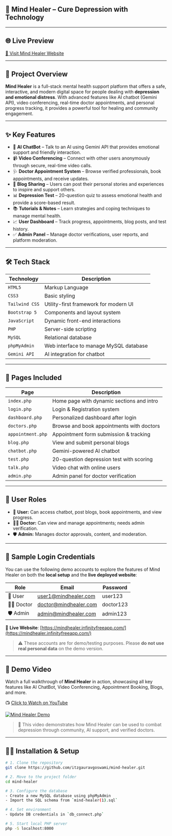 ##  🧠 Mind Healer – Cure Depression with Technology
---
## 🌐 Live Preview
[🔗 Visit Mind Healer Website](https://mindhealer.infinityfreeapp.com/)

---

## 📘 Project Overview

**Mind Healer** is a full-stack mental health support platform that offers a safe, interactive, and modern digital space for people dealing with **depression and emotional distress**. With advanced features like AI chatbot (Gemini API), video conferencing, real-time doctor appointments, and personal progress tracking, it provides a powerful tool for healing and community engagement.

---

## ✨ Key Features

- 🤖 **AI ChatBot** – Talk to an AI using Gemini API that provides emotional support and friendly interaction.
- 📹 **Video Conferencing** – Connect with other users anonymously through secure, real-time video calls.
- 🩺 **Doctor Appointment System** – Browse verified professionals, book appointments, and receive updates.
- 📘 **Blog Sharing** – Users can post their personal stories and experiences to inspire and support others.
- 📊 **Depression Test** – 20-question quiz to assess emotional health and provide a score-based result.
- 📚 **Tutorials & Notes** – Learn strategies and coping techniques to manage mental health.
- 📈 **User Dashboard** – Track progress, appointments, blog posts, and test history.
- ✅ **Admin Panel** – Manage doctor verifications, user reports, and platform moderation.

---

## 🛠️ Tech Stack

| Technology     | Description                                |
|----------------|--------------------------------------------|
| `HTML5`        | Markup Language                            |
| `CSS3`         | Basic styling                              |
| `Tailwind CSS` | Utility-first framework for modern UI      |
| `Bootstrap 5`  | Components and layout system               |
| `JavaScript`   | Dynamic front-end interactions             |
| `PHP`          | Server-side scripting                      |
| `MySQL`        | Relational database                        |
| `phpMyAdmin`   | Web interface to manage MySQL database     |
| `Gemini API`   | AI integration for chatbot                 |

---

## 📁 Pages Included

| Page              | Description |
|-------------------|-------------|
| `index.php`       | Home page with dynamic sections and intro |
| `login.php`       | Login & Registration system               |
| `dashboard.php`   | Personalized dashboard after login        |
| `doctors.php`     | Browse and book appointments with doctors |
| `appointment.php` | Appointment form submission & tracking    |
| `blog.php`        | View and submit personal blogs            |
| `chatbot.php`     | Gemini-powered AI chatbot                 |
| `test.php`        | 20-question depression test with scoring  |
| `talk.php`        | Video chat with online users              |
| `admin.php`       | Admin panel for doctor verification       |

---

## 🔐 User Roles

- 👤 **User:** Can access chatbot, post blogs, book appointments, and view progress.
- 👨‍⚕️ **Doctor:** Can view and manage appointments; needs admin verification.
- 🛡️ **Admin:** Manages doctor approvals, content, and moderation.

---

## 🔑 Sample Login Credentials

You can use the following demo accounts to explore the features of Mind Healer on both the **local setup** and the **live deployed website**:

| Role     | Email                     | Password    |
|----------|---------------------------|-------------|
| 👤 User  | user1@mindhealer.com      | user123     |
| 👨‍⚕️ Doctor | doctor@mindhealer.com     | doctor123   |
| 🛡️ Admin | admin@mindhealer.com       | admin123    |

🔗 **Live Website**: [https://mindhealer.infinityfreeapp.com/](https://mindhealer.infinityfreeapp.com/)

> ⚠️ These accounts are for demo/testing purposes. Please **do not use real personal data** on the demo version.

---

## 🎥 Demo Video

Watch a full walkthrough of **Mind Healer** in action, showcasing all key features like AI ChatBot, Video Conferencing, Appointment Booking, Blogs, and more.

📺 [Click to Watch on YouTube]([https://youtu.be/srEWFIxXGp0](https://youtu.be/srEWFIxXGp0))  

[![Mind Healer Demo](https://img.youtube.com/vi/srEWFIxXGp0/maxresdefault.jpg)](https://youtu.be/srEWFIxXGp0)

> 🔎 This video demonstrates how Mind Healer can be used to combat depression through community, AI support, and verified doctors.

---

## 🧑‍💻 Installation & Setup

```bash
# 1. Clone the repository
git clone https://github.com/itzgauravgoswami/mind-healer.git

# 2. Move to the project folder
cd mind-healer

# 3. Configure the database
- Create a new MySQL database using phpMyAdmin
- Import the SQL schema from `mind-healer(1).sql`

# 4. Set environment
- Update DB credentials in `db_connect.php`

# 5. Start local PHP server
php -S localhost:8000
